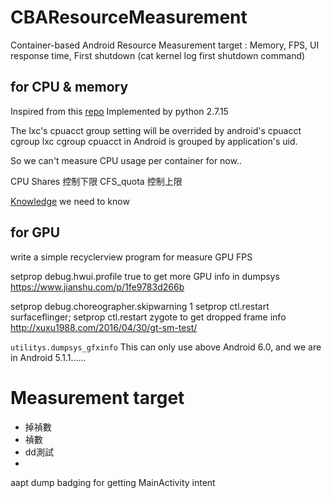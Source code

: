 # CBAResourceMeasurement
Container-based Android Resource Measurement
target : Memory, FPS, UI response time, First shutdown (cat kernel log first shutdown command)
## for CPU & memory
   Inspired from this [repo](https://github.com/moby/moby/blob/eb131c5383db8cac633919f82abad86c99bffbe5/cli/command/container/stats_helpers.go#L175-L188)
  Implemented by python 2.7.15

  The lxc's cpuacct group setting will be overrided by android's cpuacct cgroup
  lxc cgroup cpuacct in Android is grouped by application's uid.
  
  So we can't measure CPU usage per container for now..

  CPU Shares 控制下限
  CFS_quota 控制上限
  



  [Knowledge](https://hk.saowen.com/a/ae24edc5fd6546d47fcdbf38435d6e378a8cf6e778c14de1985eab803e0f949a) we need to know
## for GPU
write a simple recyclerview program for measure GPU FPS

setprop debug.hwui.profile true 
to get more GPU info in dumpsys
https://www.jianshu.com/p/1fe9783d266b


setprop debug.choreographer.skipwarning 1
setprop ctl.restart surfaceflinger; setprop ctl.restart zygote
to get dropped frame info
http://xuxu1988.com/2016/04/30/gt-sm-test/


`utilitys.dumpsys_gfxinfo` This can only use above Android 6.0, and we are in Android 5.1.1......

# Measurement target
- 掉禎數
- 禎數
- dd測試
- 
aapt dump badging for getting MainActivity intent




